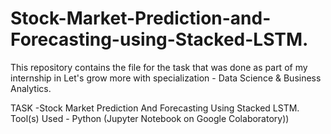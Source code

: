 # Stock-Market-Prediction-and-Forecasting-using-Stacked-LSTM.
This repository contains the file for the task that was done as part of my internship in Let's grow more with specialization - Data Science & Business Analytics.

TASK -Stock Market Prediction And Forecasting Using Stacked LSTM. Tool(s) Used - Python (Jupyter Notebook on Google Colaboratory))
